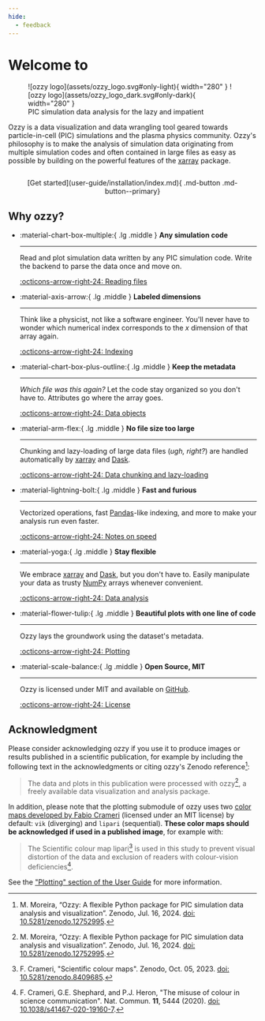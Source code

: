 ```yaml
---
hide:
  - feedback
---
```


# Welcome to

<figure markdown="span">
  ![ozzy logo](assets/ozzy_logo.svg#only-light){ width="280" }
  ![ozzy logo](assets/ozzy_logo_dark.svg#only-dark){ width="280" }
  <figcaption>PIC simulation data analysis for the lazy and impatient</figcaption>
</figure>

Ozzy is a data visualization and data wrangling tool geared towards particle-in-cell (PIC) simulations and the plasma physics community. Ozzy's philosophy is to make the analysis of simulation data originating from multiple simulation codes and often contained in large files as easy as possible by building on the powerful features of the [xarray](https://xarray.dev/) package.

<p markdown="span" style="margin:2em; text-align:center;"> 
    [Get started](user-guide/installation/index.md){ .md-button .md-button--primary}
</p>


## Why ozzy?

<div class="grid cards" markdown>

-   :material-chart-box-multiple:{ .lg .middle } __Any simulation code__

    ---

    Read and plot simulation data written by any PIC simulation code. Write the backend to parse the data once and move on.

    [:octicons-arrow-right-24: Reading files](user-guide/reading-files.md)

-   :material-axis-arrow:{ .lg .middle } __Labeled dimensions__

    ---

    Think like a physicist, not like a software engineer. You'll never have to wonder which numerical index corresponds to the $x$ dimension of that array again.

    <!-- Refer to labeled dimensions and dataset variables instead of having to wonder which numerical index corresponds to the $x$ dimension of that array again. -->

    [:octicons-arrow-right-24: Indexing](user-guide/key-concepts.md#indexing)

-   :material-chart-box-plus-outline:{ .lg .middle } __Keep the metadata__

    ---

    _Which file was this again?_ Let the code stay organized so you don't have to. Attributes go where the array goes.

    [:octicons-arrow-right-24: Data objects](user-guide/key-concepts.md#data-objects)

-   :material-arm-flex:{ .lg .middle } __No file size too large__

    ---

    Chunking and lazy-loading of large data files (_ugh, right?_) are handled automatically by [xarray](https://xarray.dev/) and [Dask](https://www.dask.org/).

    [:octicons-arrow-right-24: Data chunking and lazy-loading](user-guide/key-concepts.md#data-chunking-and-lazy-loading)

-   :material-lightning-bolt:{ .lg .middle } __Fast and furious__

    ---
    Vectorized operations, fast [Pandas](https://pandas.pydata.org/)-like indexing, and more to make your analysis run even faster.

    [:octicons-arrow-right-24: Notes on speed](user-guide/speed.md "Page under development")

-   :material-yoga:{ .lg .middle } __Stay flexible__

    ---

    We embrace [xarray](https://xarray.dev/) and [Dask](https://www.dask.org/), but you don't have to. Easily manipulate your data as trusty [NumPy](https://numpy.org/) arrays whenever convenient.

    [:octicons-arrow-right-24: Data analysis](user-guide/analysis.md "Page under development")

-   :material-flower-tulip:{ .lg .middle } __Beautiful plots with one line of code__

    ---

    Ozzy lays the groundwork using the dataset's metadata.

    [:octicons-arrow-right-24: Plotting](user-guide/plotting.md)

-   :material-scale-balance:{ .lg .middle } __Open Source, MIT__

    ---

    Ozzy is licensed under MIT and available on [GitHub](https://github.com/mtrocadomoreira/ozzy).

    [:octicons-arrow-right-24: License](about/license.md)

</div>


## Acknowledgment

Please consider acknowledging ozzy if you use it to produce images or results published in a scientific publication, for example by including the following text in the acknowledgments or citing ozzy's Zenodo reference[^1]:

> The data and plots in this publication were processed with ozzy[^1], a freely available data visualization and analysis package.

[^1]: M. Moreira, “Ozzy: A flexible Python package for PIC simulation data analysis and visualization”. Zenodo, Jul. 16, 2024. [doi: 10.5281/zenodo.12752995](https://doi.org/10.5281/zenodo.12752995).

In addition, please note that the plotting submodule of ozzy uses two [color maps developed by Fabio Crameri](https://www.fabiocrameri.ch/colourmaps/) (licensed under an MIT license) by default: `vik` (diverging) and `lipari` (sequential). **These color maps should be acknowledged if used in a published image**, for example with:

> The Scientific colour map lipari[^2] is used in this study to prevent visual distortion of the data and exclusion of readers with colour-vision deficiencies[^3].

[^2]: F. Crameri, "Scientific colour maps". Zenodo, Oct. 05, 2023. [doi: 10.5281/zenodo.8409685](http://doi.org/10.5281/zenodo.8409685).

[^3]: F. Crameri, G.E. Shephard, and P.J. Heron, "The misuse of colour in science communication". Nat. Commun. **11**, 5444 (2020). [doi: 10.1038/s41467-020-19160-7](https://doi.org/10.1038/s41467-020-19160-7). 

See the ["Plotting" section of the User Guide](user-guide/plotting.md) for more information.
